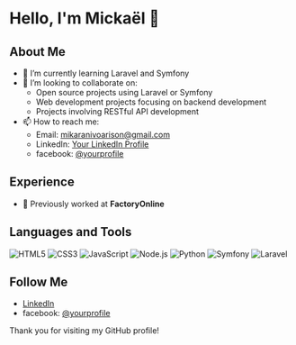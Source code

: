 # Hello, I'm Mickaël 👋

## About Me

- 🌱 I’m currently learning Laravel and Symfony 
- 👯 I’m looking to collaborate on:
  - Open source projects using Laravel or Symfony
  - Web development projects focusing on backend development
  - Projects involving RESTful API development
- 📫 How to reach me:
  - Email: mikaranivoarison@gmail.com
  - LinkedIn: [Your LinkedIn Profile](https://www.linkedin.com/in/yourprofile)
  - facebook: [@yourprofile](https://web.facebook.com/mickael.ranivoarison)

## Experience

- 🏢 Previously worked at **FactoryOnline**

## Languages and Tools

![HTML5](https://img.shields.io/badge/html5-%23E34F26.svg?style=for-the-badge&logo=html5&logoColor=white)
![CSS3](https://img.shields.io/badge/css3-%231572B6.svg?style=for-the-badge&logo=css3&logoColor=white)
![JavaScript](https://img.shields.io/badge/javascript-%23323330.svg?style=for-the-badge&logo=javascript&logoColor=%23F7DF1E)
![Node.js](https://img.shields.io/badge/node.js-%2343853D.svg?style=for-the-badge&logo=node.js&logoColor=white)
![Python](https://img.shields.io/badge/python-%233776AB.svg?style=for-the-badge&logo=python&logoColor=white)
![Symfony](https://img.shields.io/badge/symfony-%23000000.svg?style=for-the-badge&logo=symfony&logoColor=white)
![Laravel](https://img.shields.io/badge/laravel-%23FF2D20.svg?style=for-the-badge&logo=laravel&logoColor=white)


## Follow Me

- [LinkedIn](https://www.linkedin.com/in/micka%C3%ABl-ranivoarison-866168282/)
- facebook: [@yourprofile](https://web.facebook.com/mickael.ranivoarison)

Thank you for visiting my GitHub profile!
